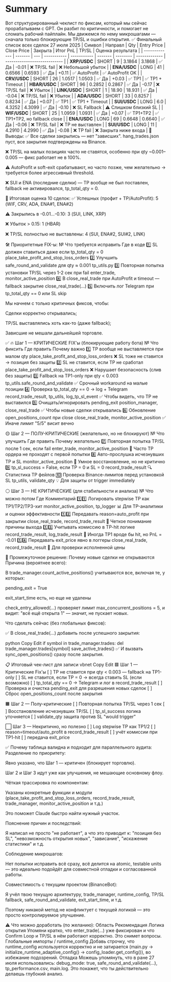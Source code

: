# Summary

Вот структурированный чеклист по фиксам, который мы сейчас прорабатываем с GPT. Он разбит по критичности, и помогает не сломать рабочий пайплайн. Мы движемся по нему микрошагами — сначала только блокирующие TP/SL и ошибки открытия.
✅ Финальный список всех сделок 27 июля 2025
| Символ | Направл | Qty | Entry Price | Close Price | Закрыта | Итог PnL | TP/SL | Оценка результата |
| ------------- | ------- | --- | ----------- | ----------- | ------- | -------- | ------------- | ---------------------------- |
| **XRP/USDC** | SHORT | 9 | 3.1864 | 3.1868 | ✅ Да | -0.01 | ❌ TP/SL fail | ❌ Небольшой убыток |
| **ENA/USDC** | LONG | 41 | 0.6566 | 0.6593 | ✅ Да | +0.11 | ✅ AutoProfit | ✅ AutoProfit OK |
| **CRV/USDC** | SHORT | 26 | 1.0517 | 1.0503 | ✅ Да | +0.03 | ✅ TP1 | ✅ TP1 + Timeout |
| **HBAR/USDC** | SHORT | 96 | 0.2852 | 0.2867 | ✅ Да | -0.17 | ❌ TP/SL fail | ❌ Убыток |
| **LINK/USDC** | SHORT | 1 | 18.90 | 18.931 | ✅ Да | -0.04 | ❌ TP/SL fail | ❌ Убыток |
| **ADA/USDC** | SHORT | 33 | 0.8257 | 0.8234 | ✅ Да | +0.07 | ✅ TP1 | ✅ TP1 + Timeout |
| **SUI/USDC** | LONG | 6.0 | 4.3252 | 4.3099 | ✅ Да | -0.10 | ❌ SL Fallback | ⚠️ Слишком близкий SL |
| **WIF/USDC** | SHORT | 25 | 1.0959 | 1.0931 | ✅ Да | +0.07 | ✅ TP1+TP2 | ✅ TP1+TP2, но fallback close |
| **ENA/USDC** | LONG | 69 | 0.6648 | 0.6640 | ✅ Да | -0.06 | ❌ TP/SL fail | ❌ TP не выставлен |
| **SUI/USDC** | LONG | 11 | 4.2910 | 4.2990 | ✅ Да | -0.08 | ❌ TP fail | ❌ Закрыта ниже входа |
🧠 Выводы:
✅ Все сделки закрылись — нет "зависших". hang_trades.json пуст, все закрытия подтверждены на Binance.

❌ TP/SL на малых позициях часто не ставятся, особенно при qty ~0.001–0.005 — фикс работает не в 100%.

⚠️ AutoProfit и soft-exit срабатывают, но часто позже, чем желательно → требуется более агрессивный threshold.

❌ SUI и ENA (последние сделки) — TP вообще не был поставлен, fallback не активировался, tp_total_qty = 0.

📌 Итоговая оценка 10 сделок:
✅ Успешных (профит + TP/AutoProfit): 5 (WIF, CRV, ADA, ENA#1, ENA#2)

⚠️ Закрылись в -0.01…-0.10: 3 (SUI, LINK, XRP)

❌ Убыток > 0.15: 1 (HBAR)

❌ TP/SL полностью не выставлены: 4 (SUI, ENA#2, SUI#2, LINK)

🛠 Приоритетные FIX-ы:
№ Что требуется исправить Где в коде
1️⃣ SL должен ставиться даже если tp_total_qty = 0 place_take_profit_and_stop_loss_orders
2️⃣ Улучшить safe_round_and_validate для qty ≈ 0.001 tp_utils.py
3️⃣ Повторная попытка установки TP/SL через 1-2 сек при fail enter_trade, monitor_active_position
4️⃣ В close_real_trade при AutoProfit и timeout — fallback закрытие close_real_trade(...)
5️⃣ Включить лог Telegram при tp_total_qty == 0 или SL skip

Мы начнем с только критичных фиксов, чтобы:

Сделки корректно открывались;

TP/SL выставлялись хоть как-то (даже fallback);

Зависшие не мешали дальнейшей торговле.

✅ 🔥 Шаг 1 — КРИТИЧЕСКИЕ FIX'ы (блокирующие работу бота)
№ Что фиксить Где править Почему важно
1️⃣ TP вообще не выставляется при малом qty place_take_profit_and_stop_loss_orders ❌ SL тоже не ставится → позиция без защиты
2️⃣ SL не ставится, если TP не сработал place_take_profit_and_stop_loss_orders ❌ Нарушает безопасность (слив без защиты)
3️⃣ Fallback на TP1-only при qty < 0.003 tp_utils.safe_round_and_validate ✅ Срочный workaround на малые позиции
4️⃣ Проверка tp_total_qty == 0 → log + Telegram record_trade_result, tp_utils, log_tp_sl_event ✅ Чтобы видеть, что TP не выставился
5️⃣ Очищать/игнорировать pending_exit position_manager, close_real_trade ✅ Чтобы новые сделки открывались
6️⃣ Обновление open_positions_count при close close_real_trade, monitor_active_position ✅ Иначе лимит "5/5" висит вечно

🟡 Шаг 2 — ПОЛУ-КРИТИЧЕСКИЕ (желательно, но не блокируют)
№ Что улучшить Где править Почему желательно
7️⃣ Повторная попытка TP/SL после 1 сек, если fail enter_trade, monitor_active_position 🔁 Часто TP ордера не проходят с первой попытки
8️⃣ Авто-прослушка исчезнувших TP и SL monitor_active_position 🧠 Умное восстановление, но не критично
9️⃣ tp_sl_success = False, если TP = 0 и SL = 0 record_trade_result 🔍 Статистика TP фейлов
🔟 Проверка Binance-лимитов перед установкой SL tp_utils, validate_qty 💡 Для защиты от trigger immediately

⚪ Шаг 3 — НЕ КРИТИЧЕСКИЕ (для стабильности и анализа)
№ Что можно потом Где Комментарий
1️⃣1️⃣ Логировать stepwise TP как TP1/TP2/TP3-хит monitor_active_position, tp_logger 📊 Для TP-аналитики и оценки эффективности
1️⃣2️⃣ Передавать reason=auto_profit при закрытии close_real_trade, record_trade_result 📩 Четкое понимание причины выхода
1️⃣3️⃣ Учитывать комиссию в TP-hit логике record_trade_result, log_trade_result 💸 Иногда TP1 вроде бы hit, но PnL = -0.01
1️⃣4️⃣ Передавать exit_price явно в логгеры close_real_trade, record_trade_result 📌 Для проверки исполненной цены

🧩 Промежуточное решение: Почему новые сделки не открываются
Причина (вероятнее всего):

В trade_manager.count_active_positions() учитываются все, включая те, у которых:

pending_exit = True

exit_start_time есть, но еще не удалены

check_entry_allowed(...) проверяет лимит max_concurrent_positions = 5, и видит: "всё ещё открыта 1" — значит, не пускает новых.

Что сделать сейчас (без глобальных фиксов):

✅ В close_real_trade(...) добавить после успешного закрытия:

python
Copy
Edit
if symbol in trade_manager.trades:
del trade_manager.trades[symbol]
save_active_trades()
✅ И вызвать sync_open_positions() сразу после закрытия.

📋 Итоговый чек-лист для записи
vbnet
Copy
Edit
🟥 Шаг 1 — Критические Fix'ы
[ ] TP не ставится при qty < 0.003 — fallback на TP1-only
[ ] SL не ставится, если TP = 0 → всегда ставить SL (если возможно)
[ ] tp_total_qty == 0 → Telegram и лог в record_trade_result
[ ] Проверка и очистка pending_exit для разрешения новых сделок
[ ] Сброс open_positions_count после закрытия

🟧 Шаг 2 — Полу-критические
[ ] Повторная попытка TP/SL через 1 сек
[ ] Восстановление исчезнувших TP/SL
[ ] tp_sl_success логика уточняется
[ ] validate_qty защита против SL "would trigger"

⬜ Шаг 3 — Некритично, но полезно
[ ] Log stepwise TP как TP1/2
[ ] reason=timeout/auto_profit в record_trade_result
[ ] учёт комиссии при TP1-hit
[ ] передача exit_price

✅ Почему таблица валидна и подходит для параллельного аудита:
Разделение по приоритету:

Явно указано, что Шаг 1 — критичен (блокирует торговлю).

Шаг 2 и Шаг 3 идут уже как улучшения, не мешающие основному флоу.

Чёткая трассировка по компонентам:

Указаны конкретные функции и модули (place_take_profit_and_stop_loss_orders, record_trade_result, trade_manager, monitor_active_position и т.д.)

Это поможет Claude быстро найти нужный участок.

Пояснение причин и последствий:

Я написал не просто "не работает", а что это приводит к: "позиция без SL", "невозможность открытия новых", "зависание", "искажение статистики" и т.д.

Соблюдение микрошагов:

Нет попытки исправить всё сразу, всё делится на atomic, testable units — это идеально подойдёт для совместной отладки и согласованной работы.

Совместимость с текущим проектом (BinanceBot):

Я учёл твою текущую архитектуру, trade_manager, runtime_config, TP/SL fallback, safe_round_and_validate, exit_start_time, и т.д.

Поэтому никакой метод не конфликтует с текущей логикой — это просто контролируемое улучшение.

⚠️ Что можно доработать (по желанию):
Область Рекомендация
Логика открытия Упомяни кратко, что enter_trade(...) уже фиксирован и что Confirm Loop и TP/SL в нём работают корректно. Это снимет вопросы.
Глобальные импорты / runtime_config Добавь строчку, что runtime_config используется корректно и не затирается (main.py → initialize_runtime_adaptive_config() → config_loader.get_config()), во избежание подозрений.
Отладка Можешь упомянуть, что в ране 27 июля использовались: debug_mode: true, safe_round_and_validate(...), tp_performance.csv, main.log. Это покажет, что ты действительно делаешь глубокий анализ.
